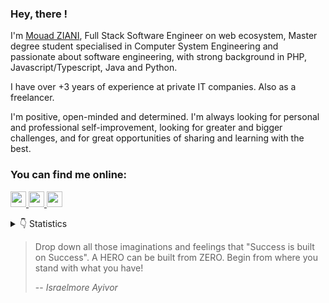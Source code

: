 ### Hey, there !
I'm <a target="_blank" href="https://www.mouadziani.com/">Mouad ZIANI</a>, Full Stack Software Engineer on web ecosystem, Master degree student specialised in Computer System Engineering and passionate about software engineering, with strong background in PHP, Javascript/Typescript, Java and Python.

I have over +3 years of experience at private IT companies. Also as a freelancer.

I'm positive, open-minded and determined. I'm always looking for personal and professional self-improvement, looking for greater and bigger challenges, and for great opportunities of sharing and learning with the best. 

### You can find me online:
<p>
  <a target="_blank" href="https://www.linkedin.com/in/mouad-ziani/">
    <img src="https://img.shields.io/badge/linkedin-%230077B5.svg?&style=for-the-badge&logo=linkedin&logoColor=white" height=25>
  </a>
  <a target="_blank" href="mailto:mouad.ziani1997@gmail.com">
    <img src="https://img.shields.io/badge/gmail-BB001B.svg?&style=for-the-badge&logo=gmail&logoColor=white" height=25>
  </a>
  <a target="_blank" href="https://twitter.com/_mouad_ziani">
    <img src="https://img.shields.io/badge/twitter-%231DA1F2.svg?&style=for-the-badge&logo=twitter&logoColor=white" height=25>
  </a>
</p>

<details>
<summary>👇 Statistics</summary>
<p>
  <img src="https://github-readme-stats.vercel.app/api?username=mouadziani&show_icons=true&hide_border=true">
</p>
  
[![HitCount](http://hits.dwyl.com/MouadZIANI/MouadZIANI.svg)](http://hits.dwyl.com/MouadZIANI/MouadZIANI)
</details>

> Drop down all those imaginations and feelings that "Success is built on Success". 
> A HERO can be built from ZERO. Begin from where you stand with what you have!
>
> -- <cite>Israelmore Ayivor</cite>

